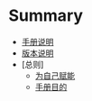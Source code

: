# Summary

* [手册说明](README.md)
* [版本说明](1.0版本说明.md)
* [总则]
  * [为自己赋能](2.0总则/2.2为自己赋能.md)
  * [手册目的](2.0总则/2.1手册目的.md)
